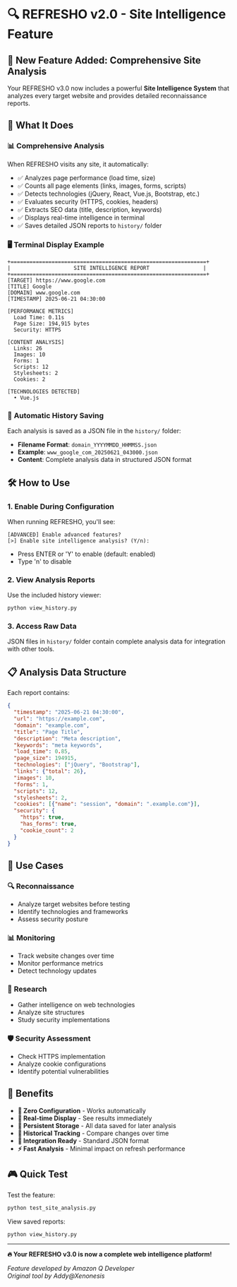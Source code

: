 # 🔍 REFRESHO v2.0 - Site Intelligence Feature

## 🎯 New Feature Added: Comprehensive Site Analysis

Your REFRESHO v3.0 now includes a powerful **Site Intelligence System** that analyzes every target website and provides detailed reconnaissance reports.

## 🚀 What It Does

### 📊 **Comprehensive Analysis**
When REFRESHO visits any site, it automatically:
- ✅ Analyzes page performance (load time, size)
- ✅ Counts all page elements (links, images, forms, scripts)
- ✅ Detects technologies (jQuery, React, Vue.js, Bootstrap, etc.)
- ✅ Evaluates security (HTTPS, cookies, headers)
- ✅ Extracts SEO data (title, description, keywords)
- ✅ Displays real-time intelligence in terminal
- ✅ Saves detailed JSON reports to `history/` folder

### 🖥️ **Terminal Display Example**
```
+==============================================================+
|                    SITE INTELLIGENCE REPORT                 |
+==============================================================+
[TARGET] https://www.google.com
[TITLE] Google
[DOMAIN] www.google.com
[TIMESTAMP] 2025-06-21 04:30:00

[PERFORMANCE METRICS]
  Load Time: 0.11s
  Page Size: 194,915 bytes
  Security: HTTPS

[CONTENT ANALYSIS]
  Links: 26
  Images: 10
  Forms: 1
  Scripts: 12
  Stylesheets: 2
  Cookies: 2

[TECHNOLOGIES DETECTED]
  • Vue.js
```

### 📁 **Automatic History Saving**
Each analysis is saved as a JSON file in the `history/` folder:
- **Filename Format**: `domain_YYYYMMDD_HHMMSS.json`
- **Example**: `www_google_com_20250621_043000.json`
- **Content**: Complete analysis data in structured JSON format

## 🛠️ How to Use

### 1. **Enable During Configuration**
When running REFRESHO, you'll see:
```
[ADVANCED] Enable advanced features?
[>] Enable site intelligence analysis? (Y/n):
```
- Press ENTER or 'Y' to enable (default: enabled)
- Type 'n' to disable

### 2. **View Analysis Reports**
Use the included history viewer:
```bash
python view_history.py
```

### 3. **Access Raw Data**
JSON files in `history/` folder contain complete analysis data for integration with other tools.

## 📋 Analysis Data Structure

Each report contains:
```json
{
  "timestamp": "2025-06-21 04:30:00",
  "url": "https://example.com",
  "domain": "example.com",
  "title": "Page Title",
  "description": "Meta description",
  "keywords": "meta keywords",
  "load_time": 0.85,
  "page_size": 194915,
  "technologies": ["jQuery", "Bootstrap"],
  "links": {"total": 26},
  "images": 10,
  "forms": 1,
  "scripts": 12,
  "stylesheets": 2,
  "cookies": [{"name": "session", "domain": ".example.com"}],
  "security": {
    "https": true,
    "has_forms": true,
    "cookie_count": 2
  }
}
```

## 🎯 Use Cases

### 🔍 **Reconnaissance**
- Analyze target websites before testing
- Identify technologies and frameworks
- Assess security posture

### 📊 **Monitoring**
- Track website changes over time
- Monitor performance metrics
- Detect technology updates

### 🔬 **Research**
- Gather intelligence on web technologies
- Analyze site structures
- Study security implementations

### 🛡️ **Security Assessment**
- Check HTTPS implementation
- Analyze cookie configurations
- Identify potential vulnerabilities

## 🎉 Benefits

- **🚀 Zero Configuration** - Works automatically
- **📱 Real-time Display** - See results immediately
- **💾 Persistent Storage** - All data saved for later analysis
- **🔄 Historical Tracking** - Compare changes over time
- **🔧 Integration Ready** - Standard JSON format
- **⚡ Fast Analysis** - Minimal impact on refresh performance

## 🎮 Quick Test

Test the feature:
```bash
python test_site_analysis.py
```

View saved reports:
```bash
python view_history.py
```

---

**🔥 Your REFRESHO v3.0 is now a complete web intelligence platform!**

*Feature developed by Amazon Q Developer*  
*Original tool by Addy@Xenonesis*